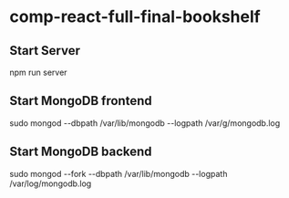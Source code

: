 # comp-react-full-final-bookshelf

## Start Server 
npm run server

## Start MongoDB frontend
sudo mongod --dbpath /var/lib/mongodb --logpath /var/g/mongodb.log

## Start MongoDB backend
sudo mongod --fork --dbpath /var/lib/mongodb --logpath /var/log/mongodb.log